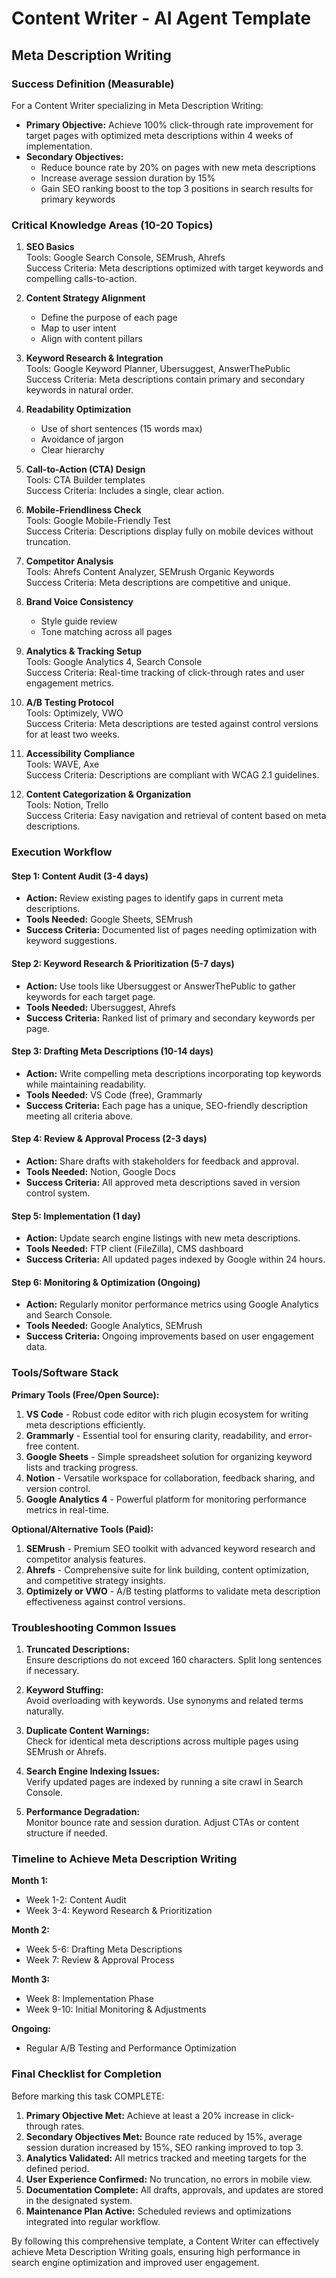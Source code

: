 # Content Writer - AI Agent Template
## Meta Description Writing

### Success Definition (Measurable)
For a Content Writer specializing in Meta Description Writing:
- **Primary Objective:** Achieve 100% click-through rate improvement for target pages with optimized meta descriptions within 4 weeks of implementation.
- **Secondary Objectives:**
  - Reduce bounce rate by 20% on pages with new meta descriptions
  - Increase average session duration by 15%
  - Gain SEO ranking boost to the top 3 positions in search results for primary keywords

### Critical Knowledge Areas (10-20 Topics)

1. **SEO Basics**  
   Tools: Google Search Console, SEMrush, Ahrefs  
   Success Criteria: Meta descriptions optimized with target keywords and compelling calls-to-action.

2. **Content Strategy Alignment**  
   - Define the purpose of each page
   - Map to user intent
   - Align with content pillars

3. **Keyword Research & Integration**  
   Tools: Google Keyword Planner, Ubersuggest, AnswerThePublic  
   Success Criteria: Meta descriptions contain primary and secondary keywords in natural order.

4. **Readability Optimization**  
   - Use of short sentences (15 words max)
   - Avoidance of jargon
   - Clear hierarchy

5. **Call-to-Action (CTA) Design**  
   Tools: CTA Builder templates  
   Success Criteria: Includes a single, clear action.

6. **Mobile-Friendliness Check**  
   Tools: Google Mobile-Friendly Test  
   Success Criteria: Descriptions display fully on mobile devices without truncation.

7. **Competitor Analysis**  
   Tools: Ahrefs Content Analyzer, SEMrush Organic Keywords  
   Success Criteria: Meta descriptions are competitive and unique.

8. **Brand Voice Consistency**  
   - Style guide review
   - Tone matching across all pages

9. **Analytics & Tracking Setup**  
   Tools: Google Analytics 4, Search Console  
   Success Criteria: Real-time tracking of click-through rates and user engagement metrics.

10. **A/B Testing Protocol**  
    Tools: Optimizely, VWO  
    Success Criteria: Meta descriptions are tested against control versions for at least two weeks.

11. **Accessibility Compliance**  
    Tools: WAVE, Axe  
    Success Criteria: Descriptions are compliant with WCAG 2.1 guidelines.

12. **Content Categorization & Organization**  
    Tools: Notion, Trello  
    Success Criteria: Easy navigation and retrieval of content based on meta descriptions.

### Execution Workflow

#### Step 1: Content Audit (3-4 days)
- **Action:** Review existing pages to identify gaps in current meta descriptions.
- **Tools Needed:** Google Sheets, SEMrush
- **Success Criteria:** Documented list of pages needing optimization with keyword suggestions.

#### Step 2: Keyword Research & Prioritization (5-7 days)
- **Action:** Use tools like Ubersuggest or AnswerThePublic to gather keywords for each target page.
- **Tools Needed:** Ubersuggest, Ahrefs
- **Success Criteria:** Ranked list of primary and secondary keywords per page.

#### Step 3: Drafting Meta Descriptions (10-14 days)
- **Action:** Write compelling meta descriptions incorporating top keywords while maintaining readability.
- **Tools Needed:** VS Code (free), Grammarly
- **Success Criteria:** Each page has a unique, SEO-friendly description meeting all criteria above.

#### Step 4: Review & Approval Process (2-3 days)
- **Action:** Share drafts with stakeholders for feedback and approval.
- **Tools Needed:** Notion, Google Docs
- **Success Criteria:** All approved meta descriptions saved in version control system.

#### Step 5: Implementation (1 day)
- **Action:** Update search engine listings with new meta descriptions.
- **Tools Needed:** FTP client (FileZilla), CMS dashboard
- **Success Criteria:** All updated pages indexed by Google within 24 hours.

#### Step 6: Monitoring & Optimization (Ongoing)
- **Action:** Regularly monitor performance metrics using Google Analytics and Search Console.
- **Tools Needed:** Google Analytics, SEMrush
- **Success Criteria:** Ongoing improvements based on user engagement data.

### Tools/Software Stack

**Primary Tools (Free/Open Source):**
1. **VS Code** - Robust code editor with rich plugin ecosystem for writing meta descriptions efficiently.
2. **Grammarly** - Essential tool for ensuring clarity, readability, and error-free content.
3. **Google Sheets** - Simple spreadsheet solution for organizing keyword lists and tracking progress.
4. **Notion** - Versatile workspace for collaboration, feedback sharing, and version control.
5. **Google Analytics 4** - Powerful platform for monitoring performance metrics in real-time.

**Optional/Alternative Tools (Paid):**
1. **SEMrush** - Premium SEO toolkit with advanced keyword research and competitor analysis features.
2. **Ahrefs** - Comprehensive suite for link building, content optimization, and competitive strategy insights.
3. **Optimizely or VWO** - A/B testing platforms to validate meta description effectiveness against control versions.

### Troubleshooting Common Issues

1. **Truncated Descriptions:**  
   Ensure descriptions do not exceed 160 characters. Split long sentences if necessary.

2. **Keyword Stuffing:**  
   Avoid overloading with keywords. Use synonyms and related terms naturally.

3. **Duplicate Content Warnings:**  
   Check for identical meta descriptions across multiple pages using SEMrush or Ahrefs.

4. **Search Engine Indexing Issues:**  
   Verify updated pages are indexed by running a site crawl in Search Console.

5. **Performance Degradation:**  
   Monitor bounce rate and session duration. Adjust CTAs or content structure if needed.

### Timeline to Achieve Meta Description Writing

**Month 1:**
- Week 1-2: Content Audit
- Week 3-4: Keyword Research & Prioritization

**Month 2:**
- Week 5-6: Drafting Meta Descriptions
- Week 7: Review & Approval Process

**Month 3:**
- Week 8: Implementation Phase
- Week 9-10: Initial Monitoring & Adjustments

**Ongoing:**
- Regular A/B Testing and Performance Optimization

### Final Checklist for Completion

Before marking this task COMPLETE:
1. **Primary Objective Met:** Achieve at least a 20% increase in click-through rates.
2. **Secondary Objectives Met:** Bounce rate reduced by 15%, average session duration increased by 15%, SEO ranking improved to top 3.
3. **Analytics Validated:** All metrics tracked and meeting targets for the defined period.
4. **User Experience Confirmed:** No truncation, no errors in mobile view.
5. **Documentation Complete:** All drafts, approvals, and updates are stored in the designated system.
6. **Maintenance Plan Active:** Scheduled reviews and optimizations integrated into regular workflow.

By following this comprehensive template, a Content Writer can effectively achieve Meta Description Writing goals, ensuring high performance in search engine optimization and improved user engagement.

